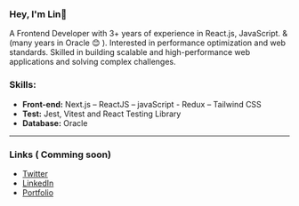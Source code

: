  ### Hey, I'm Lin👋
 
A Frontend Developer with 3+ years of experience in React.js, JavaScript. 
& (many years in Oracle 😊 ).
Interested in performance optimization and web standards. 
Skilled in building scalable and high-performance web applications and solving complex challenges.



### Skills:

-	**Front-end:** Next.js – ReactJS – javaScript - Redux – Tailwind CSS
-	**Test:** Jest, Vitest and React Testing Library
-	**Database:** Oracle

---
 
  
### Links ( Comming soon)

* [Twitter](https://x.com/)
* [LinkedIn](https://www.linkedin.com/in/)
* [Portfolio](https://)

 
